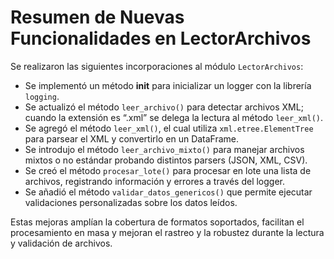# Resumen de Nuevas Funcionalidades en LectorArchivos

Se realizaron las siguientes incorporaciones al módulo `LectorArchivos`:

- Se implementó un método __init__ para inicializar un logger con la librería `logging`.
- Se actualizó el método `leer_archivo()` para detectar archivos XML; cuando la extensión es “.xml” se delega la lectura al método `leer_xml()`.
- Se agregó el método `leer_xml()`, el cual utiliza `xml.etree.ElementTree` para parsear el XML y convertirlo en un DataFrame.
- Se introdujo el método `leer_archivo_mixto()` para manejar archivos mixtos o no estándar probando distintos parsers (JSON, XML, CSV).
- Se creó el método `procesar_lote()` para procesar en lote una lista de archivos, registrando información y errores a través del logger.
- Se añadió el método `validar_datos_genericos()` que permite ejecutar validaciones personalizadas sobre los datos leídos.

Estas mejoras amplían la cobertura de formatos soportados, facilitan el procesamiento en masa y mejoran el rastreo y la robustez durante la lectura y validación de archivos.
